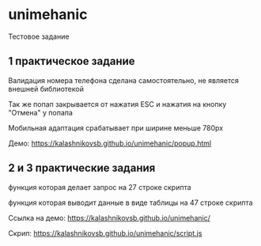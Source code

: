# unimehanic
Тестовое задание

## 1 практическое задание

Валидация номера телефона сделана самостоятельно, не является внешней библиотекой

Так же попап закрывается от нажатия ESC и нажатия на кнопку "Отмена" у попапа

Мобильная адаптация срабатывает при ширине меньше 780px

Демо: https://kalashnikovsb.github.io/unimehanic/popup.html

## 2 и 3 практические задания
функция которая делает запрос на 27 строке скрипта

функция которая выводит данные в виде таблицы на 47 строке скрипта

Ссылка на демо: https://kalashnikovsb.github.io/unimehanic/

Скрип: https://kalashnikovsb.github.io/unimehanic/script.js